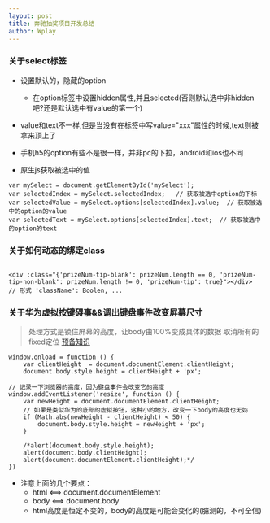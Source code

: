 ```yaml
---
layout: post
title: 奔驰抽奖项目开发总结
author: Wplay 
---
```


### 关于select标签

- 设置默认的，隐藏的option
	- 在option标签中设置hidden属性,并且selected(否则默认选中非hidden吧?还是默认选中有value的第一个)
- value和text不一样,但是当没有在标签中写value="xxx"属性的时候,text则被拿来顶上了
- 手机h5的option有些不是很一样，并非pc的下拉，android和ios也不同

- 原生js获取被选中的值

```
var mySelect = document.getElementById('mySelect');
var selectedIndex = mySelect.selectedIndex;   // 获取被选中option的下标
var selectedValue = mySelect.options[selectedIndex].value;  // 获取被选中的option的value
var selectedText = mySelect.options[selectedIndex].text;  // 获取被选中的option的text
```

### 关于如何动态的绑定class
```

<div :class="{'prizeNum-tip-blank': prizeNum.length == 0, 'prizeNum-tip-non-blank': prizeNum.length != 0, 'prizeNum-tip': true}"></div>
// 形式 'className': Boolen, ...

```

### 关于华为虚拟按键碍事&&调出键盘事件改变屏幕尺寸

> 处理方式是锁住屏幕的高度，让body由100%变成具体的数据
> 取消所有的fixed定位
> [预备知识](http://blog.csdn.net/woxueliuyun/article/details/8638427)

``` 
window.onload = function () {
	var clientHeight  = document.documentElement.clientHeight;
	document.body.style.height = clientHeight + 'px';

// 记录一下浏览器的高度，因为键盘事件会改变它的高度
window.addEventListener('resize', function () {
	var newHeight = document.documentElement.clientHeight;
	// 如果是类似华为的底部的虚拟按钮，这种小的地方，改变一下body的高度也无妨
	if (Math.abs(newHeight - clientHeight) < 50) {
		document.body.style.height = newHeight + 'px';
	}
		
	/*alert(document.body.style.height);
	alert(document.body.clientHeight);
	alert(document.documentElement.clientHeight);*/
})
```

- 注意上面的几个要点：
	- html <==> document.documentElement
	- body <==> document.body
	- html高度是恒定不变的，body的高度是可能会变化的(臆测的，不可全信)
	